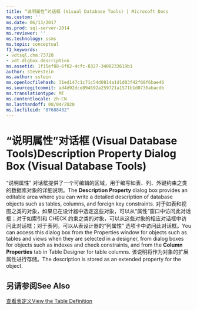 ```yaml
---
title: “说明属性”对话框 (Visual Database Tools) | Microsoft Docs
ms.custom: ''
ms.date: 06/13/2017
ms.prod: sql-server-2014
ms.reviewer: ''
ms.technology: ssms
ms.topic: conceptual
f1_keywords:
- vdtsql.chm:73728
- vdt.dlgbox.description
ms.assetid: 1f15ef88-6f02-4cfc-8327-3408233619b1
author: stevestein
ms.author: sstein
ms.openlocfilehash: 31ed147c1c71c54d0814a1d1d03f42f68f6bae46
ms.sourcegitcommit: ad4d92dce894592a259721a1571b1d8736abacdb
ms.translationtype: MT
ms.contentlocale: zh-CN
ms.lasthandoff: 08/04/2020
ms.locfileid: "87688432"
---
```

# <a name="description-property-dialog-box-visual-database-tools"></a><span data-ttu-id="ade8d-102">“说明属性”对话框 (Visual Database Tools)</span><span class="sxs-lookup"><span data-stu-id="ade8d-102">Description Property Dialog Box (Visual Database Tools)</span></span>
  <span data-ttu-id="ade8d-103">“说明属性”  对话框提供了一个可编辑的区域，用于编写如表、列、外键约束之类的数据库对象的详细说明。</span><span class="sxs-lookup"><span data-stu-id="ade8d-103">The **Description Property** dialog box provides an editable area where you can write a detailed description of database objects such as tables, columns, and foreign key constraints.</span></span> <span data-ttu-id="ade8d-104">对于如表和视图之类的对象，如果已在设计器中选定这些对象，可以从“属性”窗口中访问此对话框；对于如索引和 CHECK 约束之类的对象，可以从这些对象的相应对话框中访问此对话框；对于表列，可以从表设计器的“列属性”  选项卡中访问此对话框。</span><span class="sxs-lookup"><span data-stu-id="ade8d-104">You can access this dialog box from the Properties window for objects such as tables and views when they are selected in a designer, from dialog boxes for objects such as indexes and check constraints, and from the **Column Properties** tab in Table Designer for table columns.</span></span> <span data-ttu-id="ade8d-105">该说明将作为对象的扩展属性进行存储。</span><span class="sxs-lookup"><span data-stu-id="ade8d-105">The description is stored as an extended property for the object.</span></span>  
  
## <a name="see-also"></a><span data-ttu-id="ade8d-106">另请参阅</span><span class="sxs-lookup"><span data-stu-id="ade8d-106">See Also</span></span>  
 [<span data-ttu-id="ade8d-107">查看表定义</span><span class="sxs-lookup"><span data-stu-id="ade8d-107">View the Table Definition</span></span>](../../relational-databases/tables/view-the-table-definition.md)  
  
  
